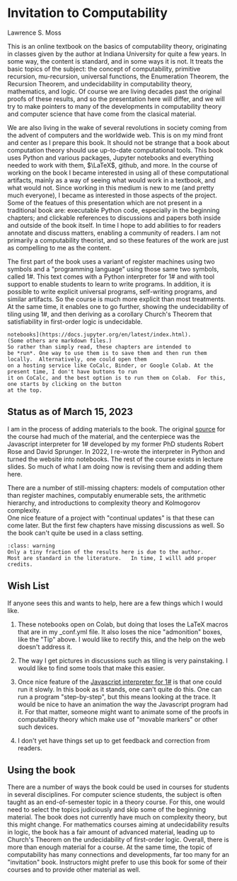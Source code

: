 # Invitation to Computability 

Lawrence S. Moss

This is an online textbook on the basics of computability theory, originating in classes given by the author 
at Indiana University for quite a few years.  In some way, the content is standard, and in some ways it is 
not. It treats the basic topics of the subject: the concept of computability, primitive recursion, 
mu-recursion, universal functions, the Enumeration Theorem, the Recursion Theorem, and undecidability in 
computability theory, mathematics, and logic.  Of course we are living decades past the original proofs of 
these results, and so the presentation here will differ, and we will try to make pointers to many of the 
developments in computability theory and computer science that have come from the clasical material.

We are also living in the wake of several revolutions in society coming from the advent of computers and the 
worldwide web.  This is on my mind front and center as I prepare this book.  It should not be strange that a 
book about computation theory should use up-to-date computational tools. This book uses Python and various 
packages, Jupyter notebooks and everything needed to work with them, $\LaTeX$, github, and more.  In the 
course of working on the book I became interested in using all of these computational artifacts, mainly as a 
way of seeing what would work in a textbook, and what would not. Since working in this medium is new to me 
(and pretty much everyone), I became as interested in those aspects of the project.  Some of the featues of 
this presentation which are not present in a traditional book are: executable Python code, especially in the 
beginning chapters; and clickable references to discussions and papers both inside and outside of the book 
itself. In time I hope to add abilities to for readers annotate and discuss matters, enabling a community of 
readers.  I am not primarily a computability theorist, and so these features of the work are just as 
compelling to me as the content.


The first part of the book uses a variant of register machines using two symbols and a "programming 
language" using those same two symbols, called 1#.  This text comes with a Python interpreter for 1# and 
with tool support to enable students to learn to write programs.  In addition, it is possible to write 
explicit universal programs, self-writing programs, and similar artifacts.  So the course is much more 
explicit than most treatments.  At the same time, it enables one to go further, showing the undecidability 
of tiling using 1#, and then deriving as a corollary Church's Theorem that satisfiability in first-order 
logic is undecidable.


```{tip} Most of the chapters in the book are [Jupyter 
notebooks](https://docs.jupyter.org/en/latest/index.html).
(Some others are markdown files.)
So rather than simply read, these chapters are intended to 
be *run*. One way to use them is to save them and then run them locally.  Alternatively, one could open them 
on a hosting service like CoCalc, Binder, or Google Colab. At the present time, I don't have buttons to run 
it on CoCalc, and the best option is to run them on Colab.  For this, one starts by clicking on the button 
at the top. 
```

## Status as of March 15, 2023

I am in the process of adding materials to the book.  The original 
[source](https://iulg.sitehost.iu.edu/trm) for the course had much of the material, and the centerpiece was 
the Javascript interpreter for 1# developed by my former PhD students Robert Rose and David Sprunger. In 
2022, I re-wrote the interpreter in Python and turned the website into notebooks.  The rest of the course 
exists in lecture slides.  So much of what I am doing now is revising them and adding them here.

There are a number of still-missing chapters:
models of computation other than register machines,
computably enumerable sets, the arithmetic hierarchy, and 
introductions to complexity theory and Kolmogorov complexity.   
One nice feature of a project with "continual updates" is that 
these can come later.
But the first few chapters have missing discussions as well.
So the book can't quite be used in a class setting.  


```{admonition} Credits
:class: warning
Only a tiny fraction of the results here is due to the author.
Most are standard in the literature.   In time, I willl add proper credits.
```

## Wish List

If anyone sees this and wants to help, here are a few things which I would like.

1. These notebooks open on Colab, but doing that loses the LaTeX macros that are in my _conf.yml file.  It also loses the nice "admonition" boxes, like the "Tip" above.   I would like to rectify this,
and the help on the web doesn't address it.

2. The way I get pictures in discussions such as tiling is very painstaking.  I would like to find some tools that make this easier.

3. Once nice feature of the [Javascript interpreter for 1#](http://rrose1.github.io/jsonesharp/) is that one could 
run it slowly.  In this book as it stands, one can't quite do this.  One can run a program "step-by-step", 
but this means looking at the trace.  It would be nice to have an animation the way the Javascript program 
had it.  For that matter, someone might want to animate some of the proofs in computability theory which 
make use of "movable markers" or other such devices.

4. I don't yet have things set up to get feedback and correction from readers.


## Using the book

There are a number of ways the book could be used in courses for students in several disciplines.  For computer science students,
the subject is often taught as an end-of-semester topic in a theory course.  For this, one would need to select the topics
judiciously and skip some of the beginning material. The book does not currently have much on complexity theory, but this might
change. For mathematics courses aiming at undecidability results in logic, the book has a fair amount of advanced material, leading
up to Church's Theorem on the undecidability of first-order logic.  Overall, there is more than enough material for a course. At the
same time, the topic of computability has many connections and developments, far too many for an "invitation" book. Instructors
might prefer to use this book for some of their courses and to provide other material as well.


